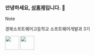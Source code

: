 ### 안녕하세요, [성홍제](https://daffy-stop-f69.notion.site/064fef310ae2418fa36304d85e581085?pvs=4)입니다. 👋

> [!note]
> 경북소프트웨어고등학교 소프트웨어개발과 3기   

<div display="flex">
<img height="45" src="https://skillicons.dev/icons?i=javascript&theme=light">
<img height="45" src="https://skillicons.dev/icons?i=react&theme=dark">
</div>
